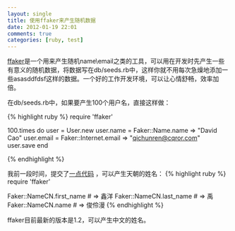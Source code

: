 ```yaml
---
layout: single
title: 使用ffaker来产生随机数据
date: 2012-01-19 22:01
comments: true
categories: [ruby, test]
---
```


[ffaker](https://github.com/EmmanuelOga/ffaker)是一个用来产生随机name\email之类的工具，可以用在开发时先产生一些有意义的随机数据，将数据写在db/seeds.rb中，这样你就不用每次急燥地添加一些asasddfdsf这样的数据。一个好的工作开发环境，可以让心情舒畅，效率加倍。

在db/seeds.rb中，如果要产生100个用户名，直接这样做：

{% highlight ruby %}
require 'ffaker'

 100.times do
   user = User.new
   user.name = Faker::Name.name => "David Cao"
   user.email = Faker::Internet.email => "qichunren@cqror.com"
   user.save
 end

{% endhighlight %}

我前一段时间，提交了[一点代码](https://github.com/EmmanuelOga/ffaker/pull/9) ，可以产生天朝的姓名：
{% highlight ruby %}
require 'ffaker'

Faker::NameCN.first_name # => 鑫洋
Faker::NameCN.last_name # => 禹
Faker::NameCN.name # => 俊伶漫
{% endhighlight %}

ffaker目前最新的版本是1.2，可以产生中文的姓名。